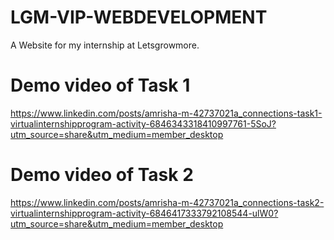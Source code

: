# LGM-VIP-WEBDEVELOPMENT
A Website for my internship at Letsgrowmore.
# Demo video of Task 1
https://www.linkedin.com/posts/amrisha-m-42737021a_connections-task1-virtualinternshipprogram-activity-6846343318410997761-5SoJ?utm_source=share&utm_medium=member_desktop
# Demo video of Task 2
https://www.linkedin.com/posts/amrisha-m-42737021a_connections-task2-virtualinternshipprogram-activity-6846417333792108544-ulW0?utm_source=share&utm_medium=member_desktop
